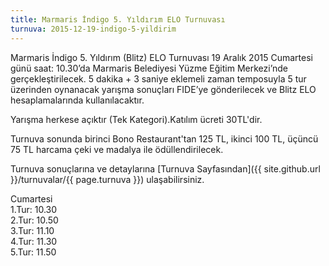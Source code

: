 ```yaml
---
title: Marmaris İndigo 5. Yıldırım ELO Turnuvası
turnuva: 2015-12-19-indigo-5-yildirim
---
```

Marmaris İndigo 5. Yıldırım (Blitz) ELO Turnuvası 19 Aralık 2015 Cumartesi günü saat: 10.30’da Marmaris Belediyesi Yüzme Eğitim Merkezi’nde gerçekleştirilecek. 5 dakika + 3 saniye eklemeli zaman temposuyla 5 tur üzerinden oynanacak yarışma sonuçları FIDE’ye gönderilecek ve Blitz ELO hesaplamalarında kullanılacaktır.  

Yarışma herkese açıktır (Tek Kategori).Katılım ücreti 30TL'dir.  

Turnuva sonunda birinci Bono Restaurant'tan 125 TL, ikinci 100 TL, üçüncü 75 TL harcama çeki ve madalya ile ödüllendirilecek.

Turnuva sonuçlarına ve detaylarına [Turnuva Sayfasından]({{ site.github.url }}/turnuvalar/{{ page.turnuva }}) ulaşabilirsiniz.

Cumartesi  
1.Tur: 10.30  
2.Tur: 10.50  
3.Tur: 11.10  
4.Tur: 11.30  
5.Tur: 11.50  
